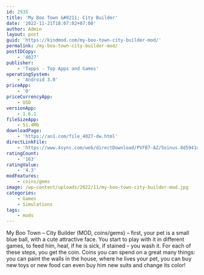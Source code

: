 ```yaml
---
id: 2935
title: 'My Boo Town &#8211; City Builder'
date: '2022-11-21T18:07:02+07:00'
author: Admin
layout: post
guid: 'https://kindmod.com/my-boo-town-city-builder-mod/'
permalink: /my-boo-town-city-builder-mod/
postIDCopy:
    - '4027'
publisher:
    - 'Tapps - Top Apps and Games'
operatingSystem:
    - 'Android 3.0'
priceApp:
    - '0'
priceCurrencyApp:
    - USD
versionApp:
    - 1.6.1
fileSizeApp:
    - 51.4Mb
downloadPage:
    - 'https://an1.com/file_4027-dw.html'
directLinkFile:
    - 'https://www.4sync.com/web/directDownload/PVFB7-AZ/5oinus.8d5941db25c7810d1e17f6ae78323cb3'
ratingCount:
    - '163'
ratingValue:
    - '4.3'
modFeatures:
    - coins/gems
image: /wp-content/uploads/2022/11/my-boo-town-city-builder-mod.jpg
categories:
    - Games
    - Simulations
tags:
    - mods
---
```


My Boo Town – City Builder (MOD, coins/gems) – first, your pet is a small blue ball, with a cute attractive face. You start to play with it in different games, to feed him, heal, if he is sick, if stained – you wash it. For each of these steps, you get the coin. Coins you can spend on a great many things: you can paint the walls in the house, where he lives your pet, you can buy new toys or new food can even buy him new suits and change its color!